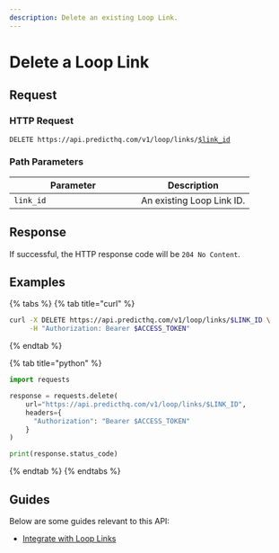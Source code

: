 ```yaml
---
description: Delete an existing Loop Link.
---
```


# Delete a Loop Link

## Request

### HTTP Request

<pre class="language-apacheconf"><code class="lang-apacheconf">DELETE https://api.predicthq.com/v1/loop/links/<a data-footnote-ref href="#user-content-fn-1">$link_id</a>
</code></pre>

### Path Parameters

<table><thead><tr><th width="211">Parameter</th><th>Description</th></tr></thead><tbody><tr><td><code>link_id</code></td><td>An existing Loop Link ID.</td></tr></tbody></table>

## Response

If successful, the HTTP response code will be `204 No Content`.

## Examples

{% tabs %}
{% tab title="curl" %}
```bash
curl -X DELETE https://api.predicthq.com/v1/loop/links/$LINK_ID \
     -H "Authorization: Bearer $ACCESS_TOKEN"
```
{% endtab %}

{% tab title="python" %}
```python
import requests

response = requests.delete(
    url="https://api.predicthq.com/v1/loop/links/$LINK_ID",
    headers={
      "Authorization": "Bearer $ACCESS_TOKEN"
    }
)

print(response.status_code)
```
{% endtab %}
{% endtabs %}

## Guides

Below are some guides relevant to this API:

* [Integrate with Loop Links](../../../integrations/integration-guides/integrate-with-loop-links.md)

[^1]: An existing Loop Link ID.
